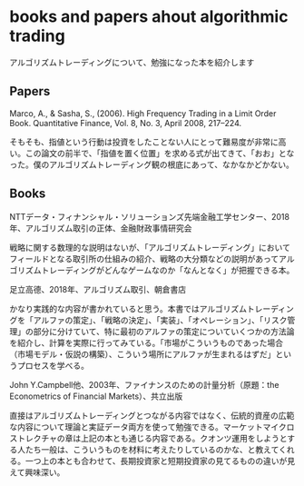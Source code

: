 # books and papers ahout algorithmic trading
アルゴリズムトレーディングについて、勉強になった本を紹介します


## Papers
Marco, A., & Sasha, S., (2006). High Frequency Trading in a Limit Order Book. Quantitative Finance, Vol. 8, No. 3, April 2008, 217–224.

そもそも、指値という行動は投資をしたことない人にとって難易度が非常に高い。この論文の前半で、「指値を置く位置」を求める式が出てきて、「おお」となった。僕のアルゴリズムトレーディング観の根底にあって、なかなかどかない。

## Books
NTTデータ・フィナンシャル・ソリューションズ先端金融工学センター、2018年、アルゴリズム取引の正体、金融財政事情研究会

戦略に関する数理的な説明はないが、「アルゴリズムトレーディング」においてフィールドとなる取引所の仕組みの紹介、戦略の大分類などの説明があってアルゴリズムトレーディングがどんなゲームなのか「なんとなく」が把握できる本。

足立高德、2018年、アルゴリズム取引、朝倉書店

かなり実践的な内容が書かれていると思う。本書ではアルゴリズムトレーディングを「アルファの策定」、「戦略の決定」、「実装」、「オペレーション」、「リスク管理」の部分に分けていて、特に最初のアルファの策定についていくつかの方法論を紹介し、計算を実際に行ってみている。「市場がこういうものであった場合（市場モデル・仮説の構築）、こういう場所にアルファが生まれるはずだ」というプロセスを学べる。


John Y.Campbell他、2003年、ファイナンスのための計量分析（原題：the Econometrics of Financial Markets）、共立出版

直接はアルゴリズムトレーディングとつながる内容ではなく、伝統的資産の広範な内容について理論と実証データ両方を使って勉強できる。マーケットマイクロストレクチャの章は上記の本とも通じる内容である。クオンツ運用をしようとする人たち一般は、こういうものを材料に考えたりしているのかな、と教えてくれる。一つ上の本とも合わせて、長期投資家と短期投資家の見てるものの違いが見えて興味深い。

